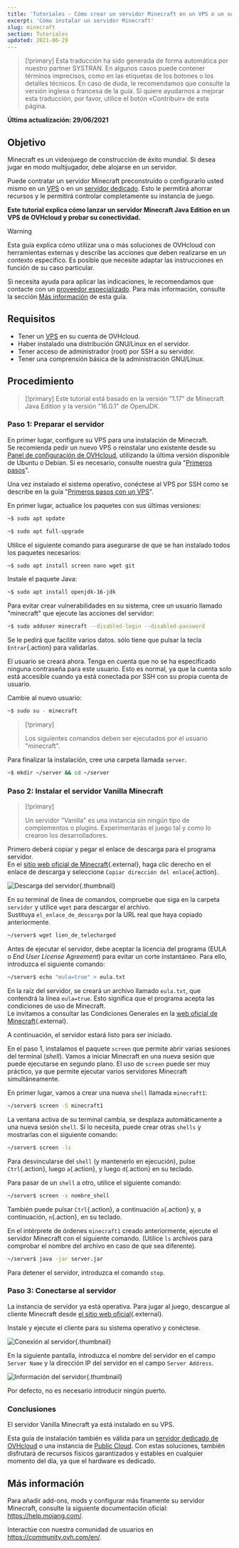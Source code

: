 ```yaml
---
title: 'Tutoriales - Cómo crear un servidor Minecraft en un VPS o un servidor dedicado'
excerpt: 'Cómo instalar un servidor Minecraft'
slug: minecraft
section: Tutoriales
updated: 2021-06-29
---
```


> [!primary]
> Esta traducción ha sido generada de forma automática por nuestro partner SYSTRAN. En algunos casos puede contener términos imprecisos, como en las etiquetas de los botones o los detalles técnicos. En caso de duda, le recomendamos que consulte la versión inglesa o francesa de la guía. Si quiere ayudarnos a mejorar esta traducción, por favor, utilice el botón «Contribuir» de esta página.
> 

**Última actualización: 29/06/2021**

## Objetivo

Minecraft es un videojuego de construcción de éxito mundial. Si desea jugar en modo multijugador, debe alojarse en un servidor.

Puede contratar un servidor Minecraft preconstruido o configurarlo usted mismo en un [VPS](https://www.ovhcloud.com/es/vps/) o en un [servidor dedicado](https://www.ovhcloud.com/es/bare-metal/). Esto le permitirá ahorrar recursos y le permitirá controlar completamente su instancia de juego.

**Este tutorial explica cómo lanzar un servidor Minecraft Java Edition en un VPS de OVHcloud y probar su conectividad.**

> [!warning]
>Esta guía explica cómo utilizar una o más soluciones de OVHcloud con herramientas externas y describe las acciones que deben realizarse en un contexto específico. Es posible que necesite adaptar las instrucciones en función de su caso particular.
>
>Si necesita ayuda para aplicar las indicaciones, le recomendamos que contacte con un [proveedor especializado](https://partner.ovhcloud.com/es/directory/). Para más información, consulte la sección [Más información](#gofurther) de esta guía.
>

## Requisitos

- Tener un [VPS](https://www.ovhcloud.com/es/vps/) en su cuenta de OVHcloud.
- Haber instalado una distribución GNU/Linux en el servidor.
- Tener acceso de administrador (root) por SSH a su servidor.
- Tener una comprensión básica de la administración GNU/Linux.

## Procedimiento

> [!primary]
> Este tutorial está basado en la versión "1.17" de Minecraft Java Edition y la versión "16.0.1" de OpenJDK.
>

### Paso 1: Preparar el servidor

En primer lugar, configure su VPS para una instalación de Minecraft.
<br>Se recomienda pedir un nuevo VPS o reinstalar uno existente desde su [Panel de configuración de OVHcloud](https://ca.ovh.com/auth/?action=gotomanager&from=https://www.ovh.com/world/&ovhSubsidiary=ws), utilizando la última versión disponible de Ubuntu o Debian. Si es necesario, consulte nuestra guía "[Primeros pasos](../primeros-pasos-con-vps/#reinstallvps)". 

Una vez instalado el sistema operativo, conéctese al VPS por SSH como se describe en la guía "[Primeros pasos con un VPS](../primeros-pasos-con-vps/)".

En primer lugar, actualice los paquetes con sus últimas versiones:

```sh
~$ sudo apt update
```

```sh
~$ sudo apt full-upgrade
```

Utilice el siguiente comando para asegurarse de que se han instalado todos los paquetes necesarios:

```sh
~$ sudo apt install screen nano wget git
```

Instale el paquete Java:

```sh
~$ sudo apt install openjdk-16-jdk
```

Para evitar crear vulnerabilidades en su sistema, cree un usuario llamado "minecraft" que ejecute las acciones del servidor:

```sh
~$ sudo adduser minecraft --disabled-login --disabled-password
```

Se le pedirá que facilite varios datos. sólo tiene que pulsar la tecla `Entrar`{.action} para validarlas.

El usuario se creará ahora. Tenga en cuenta que no se ha especificado ninguna contraseña para este usuario. Esto es normal, ya que la cuenta solo está accesible cuando ya está conectada por SSH con su propia cuenta de usuario.

Cambie al nuevo usuario:

```sh
~$ sudo su - minecraft
```

> [!primary]
>
> Los siguientes comandos deben ser ejecutados por el usuario "minecraft".
>

Para finalizar la instalación, cree una carpeta llamada `server`.

```sh
~$ mkdir ~/server && cd ~/server
```

### Paso 2: Instalar el servidor Vanilla Minecraft

> [!primary]
>
> Un servidor "Vanilla" es una instancia sin ningún tipo de complementos o plugins. Experimentarás el juego tal y como lo crearon los desarrolladores.
>

Primero deberá copiar y pegar el enlace de descarga para el programa servidor.
<br>En el [sitio web oficial de Minecraft](https://minecraft.net/download/server){.external}, haga clic derecho en el enlace de descarga y seleccione `Copiar dirección del enlace`{.action}.

![Descarga del servidor](images/download_jar.png){.thumbnail}

En su terminal de línea de comandos, compruebe que siga en la carpeta `servidor` y utilice `wget` para descargar el archivo.
<br>Sustituya `el_enlace_de_descarga` por la URL real que haya copiado anteriormente.

```sh
~/server$ wget lien_de_telecharged
```

Antes de ejecutar el servidor, debe aceptar la licencia del programa (EULA o _End User License Agreement_) para evitar un corte instantáneo. Para ello, introduzca el siguiente comando:

```sh
~/server$ echo "eula=true" > eula.txt
```

En la raíz del servidor, se creará un archivo llamado `eula.txt`, que contendrá la línea `eula=true`. Esto significa que el programa acepta las condiciones de uso de Minecraft.
<br>Le invitamos a consultar las Condiciones Generales en la [web oficial de Minecraft](https://www.minecraft.net/){.external}.

A continuación, el servidor estará listo para ser iniciado.

En el paso 1, instalamos el paquete `screen` que permite abrir varias sesiones del terminal (*shell*). Vamos a iniciar Minecraft en una nueva sesión que puede ejecutarse en segundo plano. El uso de `screen` puede ser muy práctico, ya que permite ejecutar varios servidores Minecraft simultáneamente.

En primer lugar, vamos a crear una nueva `shell` llamada `minecraft1`:

```sh
~/server$ screen -S minecraft1
```

La ventana activa de su terminal cambia, se desplaza automáticamente a una nueva sesión `shell`. Si lo necesita, puede crear otras `shells` y mostrarlas con el siguiente comando:

```sh
~/server$ screen -ls
```

Para desvincularse del `shell` (y mantenerlo en ejecución), pulse `Ctrl`{.action}, luego `a`{.action}, y luego `d`{.action} en su teclado.

Para pasar de un `shell` a otro, utilice el siguiente comando:

```sh
~/server$ screen -x nombre_shell
```

También puede pulsar `Ctrl`{.action}, a continuación `a`{.action} y, a continuación, `n`{.action}, en su teclado.

En el intérprete de órdenes `minecraft1` creado anteriormente, ejecute el servidor Minecraft con el siguiente comando. (Utilice `ls` archivos para comprobar el nombre del archivo en caso de que sea diferente).

```sh
~/server$ java -jar server.jar
```

Para detener el servidor, introduzca el comando `stop`.

### Paso 3: Conectarse al servidor

La instancia de servidor ya está operativa. Para jugar al juego, descargue al cliente Minecraft desde [el sitio web oficial](https://www.minecraft.net/){.external}.

Instale y ejecute el cliente para su sistema operativo y conéctese.

![Conexión al servidor](images/login_minecraft.png){.thumbnail}

En la siguiente pantalla, introduzca el nombre del servidor en el campo `Server Name` y la dirección IP del servidor en el campo `Server Address`.

![Información del servidor](images/minecraft_server_login.png){.thumbnail}

Por defecto, no es necesario introducir ningún puerto.

### Conclusiones

El servidor Vanilla Minecraft ya está instalado en su VPS.

Esta guía de instalación también es válida para un [servidor dedicado de OVHcloud](https://www.ovhcloud.com/es/bare-metal/) o una instancia de [Public Cloud](https://www.ovhcloud.com/es/public-cloud/). Con estas soluciones, también disfrutará de recursos físicos garantizados y estables en cualquier momento del día, ya que el hardware es dedicado.

## Más información <a name="gofurther"></a>

Para añadir add-ons, mods y configurar más finamente su servidor Minecraft, consulte la siguiente documentación oficial: <https://help.mojang.com/>.

Interactúe con nuestra comunidad de usuarios en <https://community.ovh.com/en/>.